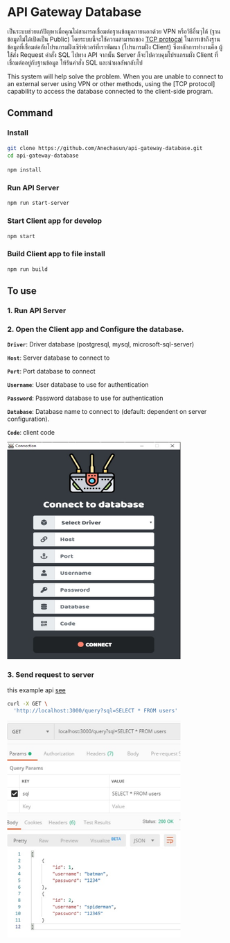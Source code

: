 # API Gateway Database

เป็นระบบช่วยแก้ปัญหาเมื่อคุณไม่สามารถเชื่อมต่อฐานข้อมูลภายนอกด้วย VPN หรือวิธีอื่นๆได้ (ฐานข้อมูลไม่ได้เปิดเป็น Public) โดยระบบนี้จะใช้ความสามารถของ [TCP protocal](https://en.wikipedia.org/wiki/Transmission_Control_Protocol) ในการเข้าถึงฐานข้อมูลที่เชื่อมต่อกับโปรแกรมฝั่งเซิร์ฟเวอร์ที่เราพัฒนา (โปรแกรมฝั่ง Client) ซึ่งหลักการทำงานคือ ผู้ใช้ส่ง Request คำสั่ง SQL ไปทาง API จากนั้น Server ก็จะไปควบคุมโปรแกรมผั่ง Client ที่เชื่อมต่ออยู่กับฐานข้อมูล ให้รันคำสั่ง SQL และนำผลลัพกลับไป

This system will help solve the problem. When you are unable to connect to an external server using VPN or other methods, using the [TCP protocol] capability to access the database connected to the client-side program.

## Command

### Install

```bash
git clone https://github.com/Anechasun/api-gateway-database.git
cd api-gateway-database

npm install
```

### Run API Server 

```bash
npm run start-server
```

### Start Client app for develop

```bash
npm start
```

### Build Client app to file install

```bash
npm run build
```


## To use

### 1. Run API Server

### 2. Open the Client app and Configure the database.

**`Driver`**: Driver database (postgresql, mysql, microsoft-sql-server)

**`Host`**: Server database to connect to

**`Port`**: Port database to connect

**`Username`**: User database to use for authentication

**`Password`**:  Password database to use for authentication

**`Database`**: Database name to connect to (default: dependent on server configuration).

**`Code`**: client code

<img src="resources/screen-connect.png" width="400" height="500" />

### 3. Send request to server

this example api [see](https://github.com/Anechasun/gateway-database/blob/master/server/index.js#L21)

```bash
curl -X GET \
  'http://localhost:3000/query?sql=SELECT * FROM users'
```
<img src="resources/screen-data.jpg" width="400" height="500" />

